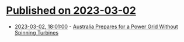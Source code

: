 # [Published on 2023-03-02](index.md)

* [2023-03-02, 18:01:00](https://news.slashdot.org/story/23/03/02/166206/australia-prepares-for-a-power-grid-without-spinning-turbines?utm_source=rss1.0mainlinkanon&utm_medium=feed) - [Australia Prepares for a Power Grid Without Spinning Turbines](https://news.slashdot.org/story/23/03/02/166206/australia-prepares-for-a-power-grid-without-spinning-turbines?utm_source=rss1.0mainlinkanon&utm_medium=feed)
